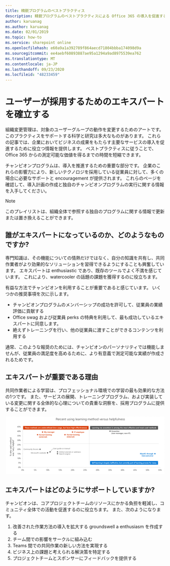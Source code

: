 ```yaml
---
title: 精鋭プログラムのベストプラクティス
description: 精鋭プログラムのベストプラクティスによる Office 365 の導入を促進する
author: karuanag
ms.author: karuanag
ms.date: 02/01/2019
ms.topic: how-to
ms.service: sharepoint online
ms.openlocfilehash: e60a9a1a392789f864aecd71804bbba174098d9a
ms.sourcegitcommit: ee4aebf60893887ae95a1294a9ad8975539ea762
ms.translationtype: MT
ms.contentlocale: ja-JP
ms.lasthandoff: 09/23/2020
ms.locfileid: "48233459"
---
```

# <a name="establish-champions-for-user-adoption"></a>ユーザーが採用するためのエキスパートを確立する 

組織変更管理は、対象のユーザーグループの動作を変更するためのアートです。 このプラクティスをサポートする科学と研究は多大なものがあります。 これらの記事では、企業においてビジネスの成果をもたらす主要なサービスの導入を促進するために役立つ情報を提供します。  ベストプラクティスに従うことで、Office 365 からの測定可能な価値を得るまでの時間を短縮できます。  

チャンピオンプログラムは、導入を推進するための重要な部分です。 企業のこれらの影響力により、新しいテクノロジを採用している従業員に対して、多くの場合に必要なサポートと encouragement が提供されます。 これらのページを確認して、導入計画の作成と独自のチャンピオンプログラムの実行に関する情報を入手してください。 

> [!NOTE]
> このプレイリストは、組織全体で参照する独自のプログラムに関する情報で更新または置き換えることができます。

## <a name="who-are-champions-and-what-makes-them-tick"></a>誰がエキスパートになっているのか、どのようなものですか?

専門知識は、その機能についての情熱だけではなく、自分の知識を共有し、共同作業者がより効果的なソリューションを習得できるようにすることも興奮しています。 エキスパートは enthusiastic であり、既存のツールでよく不満を感じています。 これにより、watercooler の話題の課題を獲得するのに役立ちます。  

有益な方法でチャンピオンを利用することが重要であると感じています。 いくつかの推奨事項を次に示します。

- チャンピオンプログラムのメンバーシップの成功を許可して、従業員の業績評価に貢献する
- Office swag および従業員 perks の特典を利用して、最も成功しているエキスパートに同意します。  
- 絶えずトレーニングを行い、他の従業員に渡すことができるコンテンツを利用する 

通常、このような報奨のためには、チャンピオンのパーソナリティでは機能しませんが、従業員の満足度を高めるために、より有意義で測定可能な実績が作成されるためです。 

## <a name="why-are-champions-important"></a>エキスパートが重要である理由 

共同作業者による学習は、プロフェッショナル環境での学習の最も効果的な方法の1つです。 また、サービスの展開、トレーニングプログラム、および実装している変更に関する全体的な心理についての貴重な洞察を、採用プログラムに提供することができます。  

![学習方法 vs helpfulness を使用したパーセンテージ](media/champstats.png)

## <a name="how-will-champions-support-you"></a>エキスパートはどのようにサポートしていますか?

チャンピオンは、コアプロジェクトチームのリソースにかかる負担を軽減し、コミュニティ全体での活動を促進するのに役立ちます。 また、次のようになります。

1. 改善された作業方法の導入を拡大する groundswell a enthusiasm を作成する
1. チーム間での影響をサークルに組み込む
1. Teams 間での共同作業の新しい方法を実現する
1. ビジネス上の課題と考えられる解決策を特定する
1. プロジェクトチームとスポンサーにフィードバックを提供する
